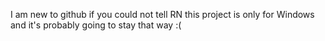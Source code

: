 I am new to github if you could not tell
RN this project is only for Windows and it's probably going to stay that way :(
